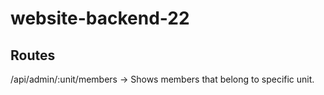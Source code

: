 # website-backend-22

## Routes

/api/admin/:unit/members    ->    Shows members that belong to specific unit.